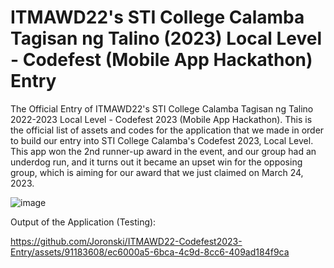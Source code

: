 # ITMAWD22's STI College Calamba Tagisan ng Talino (2023) Local Level - Codefest (Mobile App Hackathon) Entry

The Official Entry of ITMAWD22's STI College Calamba Tagisan ng Talino 2022-2023 Local Level - Codefest 2023 (Mobile App Hackathon). This is the official list of assets and codes for the application that we made in order to build our entry into STI College Calamba's Codefest 2023, Local Level. This app won the 2nd runner-up award in the event, and our group had an underdog run, and it turns out it became an upset win for the opposing group, which is aiming for our award that we just claimed on March 24, 2023.

![image](https://github.com/Joronski/ITMAWD22-Codefest2023-Entry/assets/91183608/d08d36ca-a25f-4ba3-b918-41a604c856d6)

Output of the Application (Testing):

https://github.com/Joronski/ITMAWD22-Codefest2023-Entry/assets/91183608/ec6000a5-6bca-4c9d-8cc6-409ad184f9ca
